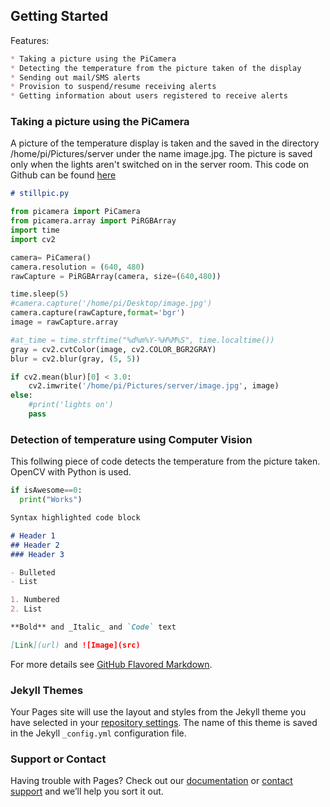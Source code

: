 ## Getting Started

Features:

```markdown
* Taking a picture using the PiCamera
* Detecting the temperature from the picture taken of the display
* Sending out mail/SMS alerts
* Provision to suspend/resume receiving alerts
* Getting information about users registered to receive alerts
```

### Taking a picture using the PiCamera

A picture of the temperature display is taken and the saved in the directory /home/pi/Pictures/server under the name image.jpg.
The picture is saved only when the lights aren't switched on in the server room.
This code on Github can be found [here](https://github.com/shwetha1607/Server-temp/blob/Version-1.1/stillpic.py)

```markdown
# stillpic.py
```

```python
from picamera import PiCamera
from picamera.array import PiRGBArray
import time
import cv2

camera= PiCamera()
camera.resolution = (640, 480)
rawCapture = PiRGBArray(camera, size=(640,480))

time.sleep(5)
#camera.capture('/home/pi/Desktop/image.jpg')
camera.capture(rawCapture,format='bgr')
image = rawCapture.array

#at_time = time.strftime("%d%m%Y-%H%M%S", time.localtime())
gray = cv2.cvtColor(image, cv2.COLOR_BGR2GRAY)
blur = cv2.blur(gray, (5, 5))

if cv2.mean(blur)[0] < 3.0:
	cv2.imwrite('/home/pi/Pictures/server/image.jpg', image)
else:
	#print('lights on')
	pass
```

### Detection of temperature using Computer Vision

This follwing piece of code detects the temperature from the picture taken. OpenCV with Python is used.

```python
if isAwesome==0:
  print("Works")

```

```markdown
Syntax highlighted code block

# Header 1
## Header 2
### Header 3

- Bulleted
- List

1. Numbered
2. List

**Bold** and _Italic_ and `Code` text

[Link](url) and ![Image](src)
```

For more details see [GitHub Flavored Markdown](https://guides.github.com/features/mastering-markdown/).

### Jekyll Themes

Your Pages site will use the layout and styles from the Jekyll theme you have selected in your [repository settings](https://github.com/roomserver/Documentation/settings). The name of this theme is saved in the Jekyll `_config.yml` configuration file.

### Support or Contact

Having trouble with Pages? Check out our [documentation](https://help.github.com/categories/github-pages-basics/) or [contact support](https://github.com/contact) and we’ll help you sort it out.
